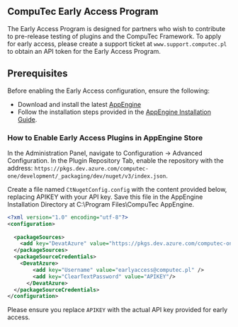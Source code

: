 
## CompuTec Early Access Program

The Early Access Program is designed for partners who wish to contribute to pre-release testing of plugins and the CompuTec Framework. To apply for early access, please create a support ticket at `www.support.computec.pl` to obtain an API token for the Early Access Program.

## Prerequisites

Before enabling the Early Access configuration, ensure the following:

- Download and install the latest [AppEngine](https://learn.computec.one/docs/appengine/next/releases/appengine/download)
- Follow the installation steps provided in the [AppEngine Installation Guide](https://learn.computec.one/docs/appengine/next/administrators-guide/installation).

### How to Enable Early Access Plugins in AppEngine Store

In the Administration Panel, navigate to Configuration -> Advanced Configuration. In the Plugin Repository Tab, enable the repository with the address: `https://pkgs.dev.azure.com/computec-one/development/_packaging/dev/nuget/v3/index.json`.

Create a file named `CtNugetConfig.config` with the content provided below, replacing APIKEY with your API key. Save this file in the AppEngine Installation Directory at C:\Program Files\CompuTec AppEngine\.

```xml
<?xml version="1.0" encoding="utf-8"?>
<configuration>
   
  <packageSources>
    <add key="DevatAzure" value="https://pkgs.dev.azure.com/computec-one/development/_packaging/dev/nuget/v3/index.json" />
  </packageSources>
  <packageSourceCredentials>
    <DevatAzure>
        <add key="Username" value="earlyaccess@computec.pl" />
        <add key="ClearTextPassword" value="APIKEY"/>
      </DevatAzure>
  </packageSourceCredentials>
</configuration>
```

Please ensure you replace `APIKEY` with the actual API key provided for early access.

